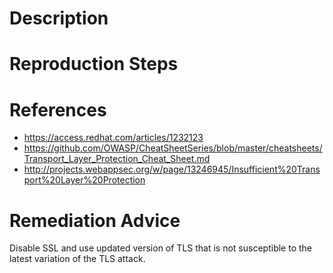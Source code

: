 # Description


# Reproduction Steps


# References

- https://access.redhat.com/articles/1232123
- https://github.com/OWASP/CheatSheetSeries/blob/master/cheatsheets/Transport_Layer_Protection_Cheat_Sheet.md
- http://projects.webappsec.org/w/page/13246945/Insufficient%20Transport%20Layer%20Protection


# Remediation Advice

Disable SSL and use updated version of TLS that is not susceptible to the latest variation of the TLS attack.